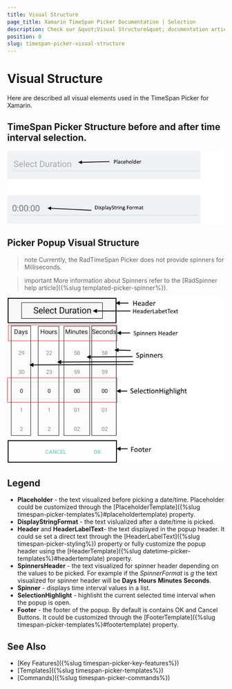 ```yaml
---
title: Visual Structure
page_title: Xamarin TimeSpan Picker Documentation | Selection
description: Check our &quot;Visual Structure&quot; documentation article for Telerik TimeSpan Picker for Xamarin control.
position: 0
slug: timespan-picker-visual-structure
---
```


# Visual Structure

Here are described all visual elements used in the TimeSpan Picker for Xamarin.

## TimeSpan Picker Structure before and after time interval selection.

![TimeSpan Picker Visual Structure](images/timespan_picker_placeholder_display.png "Visual elements of TimeSpan Picker control")

## Picker Popup Visual Structure

>note Currently, the RadTimeSpan Picker does not provide spinners for Milliseconds.

>important More information about Spinners refer to the [RadSpinner help article]({%slug templated-picker-spinner%}).

![TimeSpan Picker Popup Visual Structure](images/timespan_picker_structure.png "Visual elements of TimeSpan Picker Popup")

## Legend ##

- **Placeholder** - the text visualized before picking a date/time. Placeholder could be customized through the [PlaceholderTemplate]({%slug timespan-picker-templates%}#placeholdertemplate) property.
- **DisplayStringFormat** - the text vislualized after a date/time is picked.
- **Header** and **HeaderLabelText**- the text displayed in the popup header. It could se set a direct text through the [HeaderLabelText]({%slug timespan-picker-styling%}) property or fully customize the popup header using the [HeaderTemplate]({%slug datetime-picker-templates%}#headertemplate) property.
- **SpinnersHeader** - the text visualized for spinner header depending on the values to be picked. For example if the *SpinnerFormat* is *g* the text visualized for spinner header will be **Days** **Hours** **Minutes** **Seconds**.
- **Spinner** - displays time interval values in a list.
- **SelectionHighlight** - highlisht the current selected time interval when the popup is open.
- **Footer** - the footer of the popup. By default is contains OK and Cancel Buttons. It could be customized through the [FooterTemplate]({%slug timespan-picker-templates%}#footertemplate) property.

## See Also

- [Key Features]({%slug timespan-picker-key-features%})
- [Templates]({%slug timespan-picker-templates%})
- [Commands]({%slug timespan-picker-commands%})